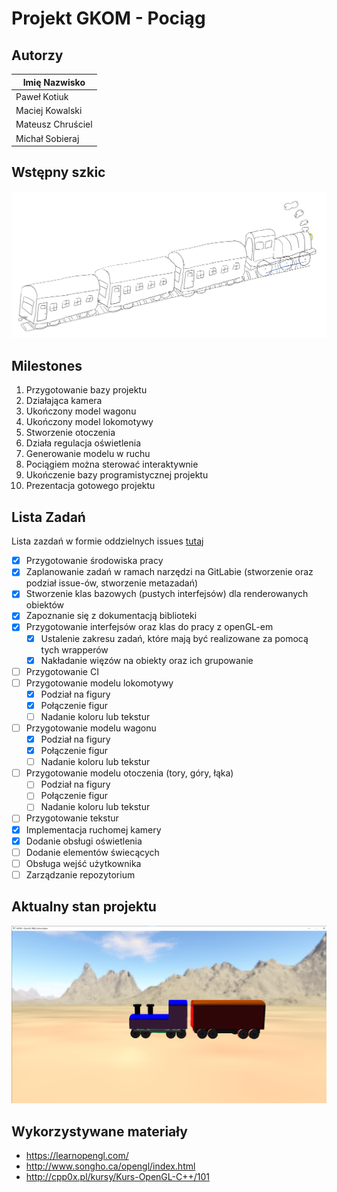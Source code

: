 # Projekt GKOM - Pociąg

## Autorzy
| Imię Nazwisko     |
| ----------------- |
| Paweł Kotiuk      |
| Maciej Kowalski   |
| Mateusz Chruściel |
| Michał Sobieraj   |

## Wstępny szkic
![Szkic](./szkic.png)



## Milestones


1. Przygotowanie bazy projektu  
2. Działająca kamera  
3. Ukończony model wagonu   
4. Ukończony model lokomotywy  
5. Stworzenie otoczenia  
6. Działa regulacja oświetlenia  
7. Generowanie modelu w ruchu
8. Pociągiem można sterować interaktywnie  
9. Ukończenie bazy programistycznej projektu
10. Prezentacja gotowego projektu  

## Lista Zadań
Lista zazdań w formie oddzielnych issues [tutaj](http://gitlab.ii.pw.edu.pl/gkom.20z/206.-pociag/-/issues?scope=all&utf8=%E2%9C%93&state=all)
- [x] Przygotowanie środowiska pracy
- [x] Zaplanowanie zadań w ramach narzędzi na GitLabie (stworzenie oraz podział issue-ów, stworzenie metazadań)
- [x] Stworzenie klas bazowych (pustych interfejsów) dla renderowanych obiektów
- [x] Zapoznanie się z dokumentacją biblioteki
- [x] Przygotowanie interfejsów oraz klas do pracy z openGL-em
    - [x] Ustalenie zakresu zadań, które mają być realizowane za pomocą tych wrapperów
    - [x] Nakładanie więzów na obiekty oraz ich grupowanie
- [ ] Przygotowanie CI
- [ ] Przygotowanie modelu lokomotywy
    - [x] Podział na figury
    - [x] Połączenie figur
    - [ ] Nadanie koloru lub tekstur
- [ ] Przygotowanie modelu wagonu
    - [x] Podział na figury
    - [x] Połączenie figur
    - [ ] Nadanie koloru lub tekstur
- [ ] Przygotowanie modelu otoczenia (tory, góry, łąka)
    - [ ] Podział na figury
    - [ ] Połączenie figur
    - [ ] Nadanie koloru lub tekstur
- [ ] Przygotowanie tekstur
- [x] Implementacja ruchomej kamery
- [x] Dodanie obsługi oświetlenia
- [ ] Dodanie elementów świecących
- [ ] Obsługa wejść użytkownika
- [ ] Zarządzanie repozytorium

## Aktualny stan projektu
![Screenshot](./screenshot.png)

## Wykorzystywane materiały
 - https://learnopengl.com/
 - http://www.songho.ca/opengl/index.html
 - http://cpp0x.pl/kursy/Kurs-OpenGL-C++/101
